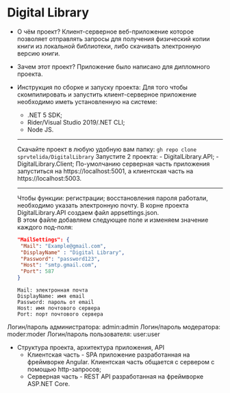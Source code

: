# Digital Library
- О чём проект? Клиент-серверное веб-приложение которое позволяет отправлять запросы для получения физический копии книги из локальной библиотеки, либо скачивать электронную
версию книги.
- Зачем этот проект? Приложение было написано для дипломного проекта.
- Инструкция по сборке и запуску проекта:
Для того чтобы скомпилировать и запустить клиент-серверное приложение необходимо иметь установленную на системе: 
   - .NET 5 SDK; 
   -  Rider/Visual Studio 2019/.NET CLI;
   -  Node JS.
   
   ---
   
   Скачайте проект в любую удобную вам папку: `gh repo clone sprvtelida/DigitalLibrary`
   Запустите 2 проекта:
      - DigitalLibrary.API;
      - DigitalLibrary.Client;
   По-умолчанию серверная часть приложения запуститься на https://localhost:5001, а клиентская часть на https://localhost:5003.
   
   ---
   
   Чтобы функции: регистрации; восстановления пароля работали, необходимо указать электронную почту. В корне проекта DigitalLibrary.API создаем файл appsettings.json.</br>
   В этом файле добавляем следующее поле и изменяем значение каждого под-поля:
   ```json 
   "MailSettings": { 
    "Mail": "Example@gmail.com", 
    "DisplayName" : "Digital Library", 
    "Password": "password123", 
    "Host": "smtp.gmail.com",
    "Port": 587
  } 
  ```
  ```
  Mail: электронная почта
  DisplayName: имя email
  Password: пароль от email
  Host: имя почтового сервера
  Port: порт почтового сервера
  ```

Логин/пароль администратора:
	admin:admin
Логин/пароль модератора:
	moder:moder
Логин/пароль пользователя:
	user:user

- Структура проекта, архитектура приложения, API
   - Клиентская часть - SPA приложение разработанная на фреймворке Angular. Клиентская часть общается с сервером с помощью http-запросов;
   - Серверная часть - REST API разработанная на фреймворке ASP.NET Core.



